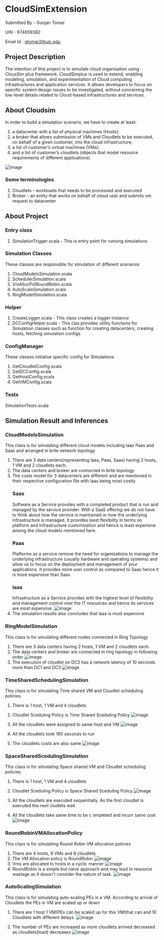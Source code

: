 # CloudSimExtension

Submitted By - Gunjan Tomar

UIN - 674659382

Email Id : gtomar2@uic.edu

## Project Description

The intention of this project is to simulate cloud organisation using ClousSim plus framework. CloudSimplus is used to extend, enabling modeling, simulation, and experimentation of Cloud computing infrastructures and application services. It allows developers to focus on specific system design issues to be investigated, without concerning the low-level details related to Cloud-based infrastructures and services.

## About Cloudsim

In order to build a simulation scenario, we have to create at least:

1. a datacenter with a list of physical machines (Hosts);
2. a broker that allows submission of VMs and Cloudlets to be executed, on behalf of a given customer, into the cloud infrastructure;
3. a list of customer’s virtual machines (VMs);
4. and a list of customer’s cloudlets (objects that model resource requirements of different applications).

![image](https://user-images.githubusercontent.com/26132783/204076140-97afa929-de40-4cc0-bd9a-23ae7f748f3c.png)


### Some terminologies

1. Cloudlets - workloads that needs to be processed and executed
2. Broker - an entity that works on behalf of cloud user and submits vm request to datacenter

## About Project

### Entry class
1. SimulationTrigger.scala - This is entry point for running simulations

### Simulation Classes
These classes are responsible for simulation of different scenarios
1. CloudModelsSimulation.scala
2. SchedulerSimulation.scala
3. VmAllocPolRoundRobin.scala
4. AutoScaleSimulation.scala
5. RingModelSimulation.scala

### Helper
1. CreateLogger.scala - This class creates a logger instance
2. DCConfigHelper.scala - This clas provides utility functions for Simulation classes such as function for creating datacenters, creating hosts, fetching simulation configs

### ConfigManager
These classes initialise specific config for Simulations
1. GetCloudletConfig.scala
2. GetDCConfig.scala
3. GetHostConfig.scala
4. GetVMConfig.scala

### Tests
SimulationTests.scala

## Simulation Result and Inferences

### CloudModelsSimulation

This class is for simulating different cloud models including Iaas Paas and Saas and arranged in brite network topology
1. There are 3 data centers(representing Iaas, Paas, Saas) having 2 hosts, 1 VM and 2 cloudlets each.
2. The data centers and broker are connected in brite topology
3. The costs model for 3 datacenters are different and are mentioned in their respective configuration file with Iaas being most costly
   ### Saas
   Software as a Service provides with a completed product that is run and managed by the service provider. With a SaaS offering we do not have to think about how the    service is maintained or how the underlying infrastructure is managed. It provides least flexibility in terms on platform and Infrastructure customization and hence    is least expensive among the cloud models mentioned here.
   ### Paas
   Platforms as a service remove the need for organizations to manage the underlying infrastructure (usually hardware and operating systems) and allow us to focus on      the deployment and management of your applications. It provides more user control as compared to Saas hence it is more expensive than Saas
   ### Iaas
   Infrastructure as a Service provides with the highest level of flexibility and management control over the IT resources and hence its services are most expensive.
  ![image](https://user-images.githubusercontent.com/26132783/204107063-1b33415a-08dc-404b-9958-1e29ce8767bd.png)
4. The simulation results also concludes that Iaas is most expensive
  
### RingModelSimulation
This class is for simulating different nodes connected in Ring Topology
1. There are 3 data centers having 2 hosts, 1 VM and 2 cloudlets each.
2. The data centers and broker are connected in ring topology in following order 
   ![image](https://user-images.githubusercontent.com/26132783/204107786-b9bd12fe-af9d-4e7c-8d65-e4978f0ef9d7.png)
3. The execution of cloudlet on DC2 has a network latency of 10 seconds more than DC1 and DC3
   ![image](https://user-images.githubusercontent.com/26132783/204107874-62516b1c-5e01-4a37-bc8d-c6c9e724dd74.png)

### TimeSharedSchedulingSimulation

This class is for simulating Time shared VM and Cloudlet scheduling policies.
1. There is 1 host, 1 VM and 4 cloudlets
2. Cloudlet Sceduling Policy is Time Shared Sceduling Policy
![image](https://user-images.githubusercontent.com/26132783/204077863-abc14963-8402-452f-bb98-e52e35a9a171.png)

3. All the cloudlets were assigned to same host and VM
![image](https://user-images.githubusercontent.com/26132783/204077887-e2d930d8-8031-41e6-9c47-02af57abb399.png)
4. All the cloudlets took 160 seconds to run
5. The cloudlets costs are also same
![image](https://user-images.githubusercontent.com/26132783/204077845-5e27a446-2742-4eb2-a03d-d69fafcb4b84.png)


### SpaceSharedScedulingSimulation

This class is for simulating Space shared VM and Cloudlet scheduling policies.
1. There is 1 host, 1 VM and 4 cloudlets
2. Cloudlet Sceduling Policy is Space Shared Sceduling Policy
   ![image](https://user-images.githubusercontent.com/26132783/204118327-c42c7403-9c3a-4794-9694-2cb178148708.png)
   
3. All the cloudlets are executed sequentially. As the first cloudlet is executed the next cludlets wait.
4. All the cloudlets take same time to be c ompleted and incurr same cost
   ![image](https://user-images.githubusercontent.com/26132783/204118346-7a3dc2ea-e70e-469e-b79e-dbe0e7d9f317.png)


### RoundRobinVMAllocationPolicy

This class is for simulating Round Robin VM allocation policies
1. There are 4 hosts, 8 VMs and 8 cloudlets
2. The VM Allocation policy is RoundRobin
![image](https://user-images.githubusercontent.com/26132783/204077199-1df72984-b768-4fcc-bc04-aaa892c644e0.png)
3. Vms are allocated to hosts in a cyclic manner
![image](https://user-images.githubusercontent.com/26132783/204077115-a556b0b7-f4da-444d-a00c-642c7643631b.png)
2. RoundRobin is a simple but naive approach and may lead to resource wastage as it doesn't consider the nature of task.
![image](https://user-images.githubusercontent.com/26132783/204076642-60321302-5eab-46df-86c4-f0b1a9cbf83a.png)

### AutoScalingSimulation

This class is for simulating auto-scaling PEs in a VM. According to arrival of Cloudlets the PEs in VM are scaled up or down
1. There are 1 host 1 VM(PEs can be scaled up for this VM)that can  and 10 Cloudlets with different delays.
   ![image](https://user-images.githubusercontent.com/26132783/204118516-37fdfeb6-0410-48f8-8fa0-21a20f113a29.png)

2. The number of PEs are increased as more cloudlets arrived decreased as cloudlets(load) decreases
   ![image](https://user-images.githubusercontent.com/26132783/204120420-cf8c75c8-ebd5-4299-a4dc-46e5c93dc093.png)









